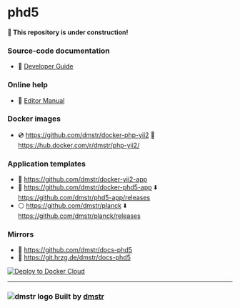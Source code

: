 phd5
====

**:construction: This repository is under construction!**

### Source-code documentation

- :green_book: [Developer Guide](guide/README.md)

### Online help

- :green_book: [Editor Manual](help/README.md)

### Docker images

- :cd: https://github.com/dmstr/docker-php-yii2 :whale: https://hub.docker.com/r/dmstr/php-yii2/

### Application templates

- :dvd: https://github.com/dmstr/docker-yii2-app
- :dvd: https://github.com/dmstr/docker-phd5-app :arrow_down: https://github.com/dmstr/phd5-app/releases
- :white_circle: https://github.com/dmstr/planck :arrow_down: https://github.com/dmstr/planck/releases


### Mirrors

- :white_square_button: https://github.com/dmstr/docs-phd5
- :white_square_button: https://git.hrzg.de/dmstr/docs-phd5

[![Deploy to Docker Cloud](https://files.cloud.docker.com/images/deploy-to-dockercloud.svg)](https://cloud.docker.com/stack/deploy/)

---

### ![dmstr logo](http://t.phundament.com/dmstr-16-cropped.png) Built by [dmstr](http://diemeisterei.de)
